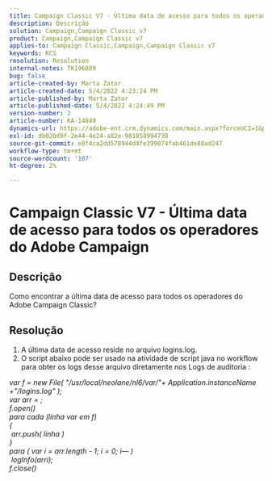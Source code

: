 ```yaml
---
title: Campaign Classic V7 - Última data de acesso para todos os operadores do Adobe Campaign
description: Descrição
solution: Campaign,Campaign Classic v7
product: Campaign,Campaign Classic v7
applies-to: Campaign Classic,Campaign,Campaign Classic v7
keywords: KCS
resolution: Resolution
internal-notes: TK196889
bug: false
article-created-by: Marta Zator
article-created-date: 5/4/2022 4:23:24 PM
article-published-by: Marta Zator
article-published-date: 5/4/2022 4:24:49 PM
version-number: 2
article-number: KA-14849
dynamics-url: https://adobe-ent.crm.dynamics.com/main.aspx?forceUCI=1&pagetype=entityrecord&etn=knowledgearticle&id=83ef7582-c6cb-ec11-a7b5-6045bd00d4f5
exl-id: db020d9f-2e44-4e24-a82e-901858994738
source-git-commit: e8f4ca2dd578944d4fe399074fab461de88ad247
workflow-type: tm+mt
source-wordcount: '107'
ht-degree: 2%

---
```


# Campaign Classic V7 - Última data de acesso para todos os operadores do Adobe Campaign

## Descrição


Como encontrar a última data de acesso para todos os operadores do Adobe Campaign Classic?


## Resolução


1. A última data de acesso reside no arquivo logins.log.
2. O script abaixo pode ser usado na atividade de script java no workflow para obter os logs desse arquivo diretamente nos Logs de auditoria :

*var f = new File( &quot;/usr/local/neolane/nl6/var/&quot;+ Application.instanceName +&quot;/logins.log&quot; );
<br>var arr = ;
<br>f.open()
<br>para cada (linha var em f)
<br>{
<br> arr.push( linha )
<br>}
<br>para ( var i = arr.length - 1; i = 0; i— )
<br> logInfo(arri);
<br>f.close()*
